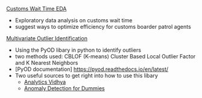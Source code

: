 [Customs Wait Time EDA]()
* Exploratory data analysis on customs wait time 
* suggest ways to optimize efficiency for customs boarder patrol agents

[Multivariate Outlier Identification]()
* Using the PyOD libary in python to identify outliers 
* two methods used: CBLOF (K-means) Cluster Based Local Outlier Factor and K Nearest Neighbors 
* [PyOD documentation] https://pyod.readthedocs.io/en/latest/
* Two useful sources to get right into how to use this libary
  * [Analytics Vidhya](https://www.analyticsvidhya.com/blog/2019/02/outlier-detection-python-pyod/)
  * [Anomaly Detection for Dummies](https://towardsdatascience.com/anomaly-detection-for-dummies-15f148e559c1)






